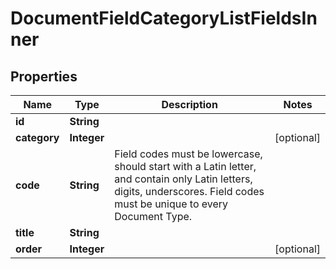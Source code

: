 

# DocumentFieldCategoryListFieldsInner


## Properties

| Name | Type | Description | Notes |
|------------ | ------------- | ------------- | -------------|
|**id** | **String** |  |  |
|**category** | **Integer** |  |  [optional] |
|**code** | **String** | Field codes must be lowercase, should start with  a Latin letter, and contain only Latin letters, digits, underscores. Field codes must be unique to every Document Type. |  |
|**title** | **String** |  |  |
|**order** | **Integer** |  |  [optional] |




